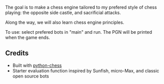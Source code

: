The goal is to make a chess engine tailored to my prefered style of chess playing: the opposite side castle, and sacrificial attacks.

Along the way, we will also learn chess engine principles.

To use: select prefered bots in "main" and run. The PGN will be printed when the game ends.

## Credits

- Built with [python-chess](https://github.com/niklasf/python-chess)
- Starter evaluation function inspired by Sunfish, micro-Max, and classic open source bots